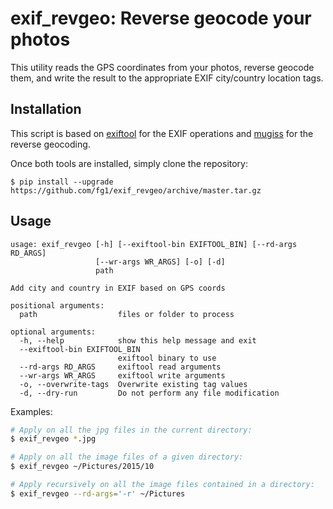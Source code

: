 exif_revgeo: Reverse geocode your photos
========================================

This utility reads the GPS coordinates from your photos, reverse geocode them, and write the result to the appropriate EXIF city/country location tags.

## Installation

This script is based on [exiftool](http://owl.phy.queensu.ca/~phil/exiftool/) for the EXIF operations and [mugiss](https://github.com/fg1/mugiss) for the reverse geocoding.

Once both tools are installed, simply clone the repository:
```
$ pip install --upgrade https://github.com/fg1/exif_revgeo/archive/master.tar.gz
```

## Usage

```
usage: exif_revgeo [-h] [--exiftool-bin EXIFTOOL_BIN] [--rd-args RD_ARGS]
                   [--wr-args WR_ARGS] [-o] [-d]
                   path

Add city and country in EXIF based on GPS coords

positional arguments:
  path                  files or folder to process

optional arguments:
  -h, --help            show this help message and exit
  --exiftool-bin EXIFTOOL_BIN
                        exiftool binary to use
  --rd-args RD_ARGS     exiftool read arguments
  --wr-args WR_ARGS     exiftool write arguments
  -o, --overwrite-tags  Overwrite existing tag values
  -d, --dry-run         Do not perform any file modification
```

Examples:

```bash
# Apply on all the jpg files in the current directory:
$ exif_revgeo *.jpg

# Apply on all the image files of a given directory:
$ exif_revgeo ~/Pictures/2015/10

# Apply recursively on all the image files contained in a directory:
$ exif_revgeo --rd-args='-r' ~/Pictures
```

